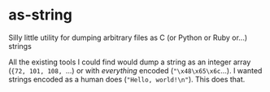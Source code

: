 # as-string
Silly little utility for dumping arbitrary files as C (or Python or Ruby or...) strings

All the existing tools I could find would dump a string as an integer array (`{72, 101, 108, `...) or with
_everything_ encoded (`"\x48\x65\x6c`...).  I wanted strings encoded as a human does (`"Hello, world!\n"`).
This does that.

